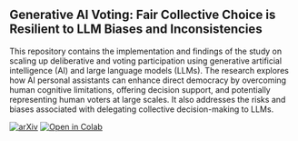 ## Generative AI Voting: Fair Collective Choice is Resilient to LLM Biases and Inconsistencies

This repository contains the implementation and findings of the study on scaling up deliberative and voting participation using generative artificial intelligence (AI) and large language models (LLMs). The research explores how AI personal assistants can enhance direct democracy by overcoming human cognitive limitations, offering decision support, and potentially representing human voters at large scales. It also addresses the risks and biases associated with delegating collective decision-making to LLMs.

[![arXiv](https://img.shields.io/badge/arXiv-2406.11871-b31b1b.svg?style=flat-square)](https://arxiv.org/abs/2406.11871)
[![Open in Colab](https://colab.research.google.com/assets/colab-badge.svg)](https://colab.research.google.com/drive/1IdjcfCBQ6fDw40XdrJvwmnmNnbRy3TLf?usp=sharing)
